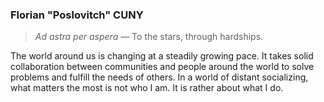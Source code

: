### Florian "Poslovitch" CUNY

> *Ad astra per aspera* — To the stars, through hardships.

The world around us is changing at a steadily growing pace. It takes solid collaboration between communities and people around the world to solve problems and fulfill the needs of others. In a world of distant socializing, what matters the most is not who I am. It is rather about what I do.

<!--
**Poslovitch/Poslovitch** is a ✨ _special_ ✨ repository because its `README.md` (this file) appears on your GitHub profile.

Here are some ideas to get you started:

- 🔭 I’m currently working on ...
- 🌱 I’m currently learning ...
- 👯 I’m looking to collaborate on ...
- 🤔 I’m looking for help with ...
- 💬 Ask me about ...
- 📫 How to reach me: ...
- 😄 Pronouns: ...
- ⚡ Fun fact: ...
-->
